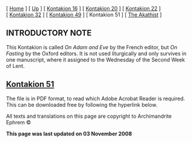 \[ [Home](index.md) \] \[ [Up](romanos.md) \] \[ [Kontakion 16](kontak16.md) \] \[ [Kontakion 20](kontakion_20.md) \] \[ [Kontakion 22](kontakion_22.md) \] \[ [Kontakion 32](kontakion_32.md) \] \[ [Kontakion 49](kontakion_49.md) \] \[ Kontakion 51 \] \[ [The Akathist](akath.md) \]

INTRODUCTORY NOTE
-----------------

This Kontakion is called *On Adam and Eve* by the French editor, but *On Fasting* by the Oxford editors. It is not used liturgically and only survives in one manuscript, where it assigned to the Wednesday of the Second Week of Lent.

[Kontakion 51](On%20Adam%20and%20Eve-51.pdf)
--------------------------------------------

<span style="mso-bidi-font-size: 10.0pt">The file is in PDF format, to read which Adobe Acrobat Reader is required. This can be downloaded free by following the hyperlink below.</span>

All texts and translations on this page are copyright to Archimandrite Ephrem ©

**This page was last updated on 03 November 2008**
